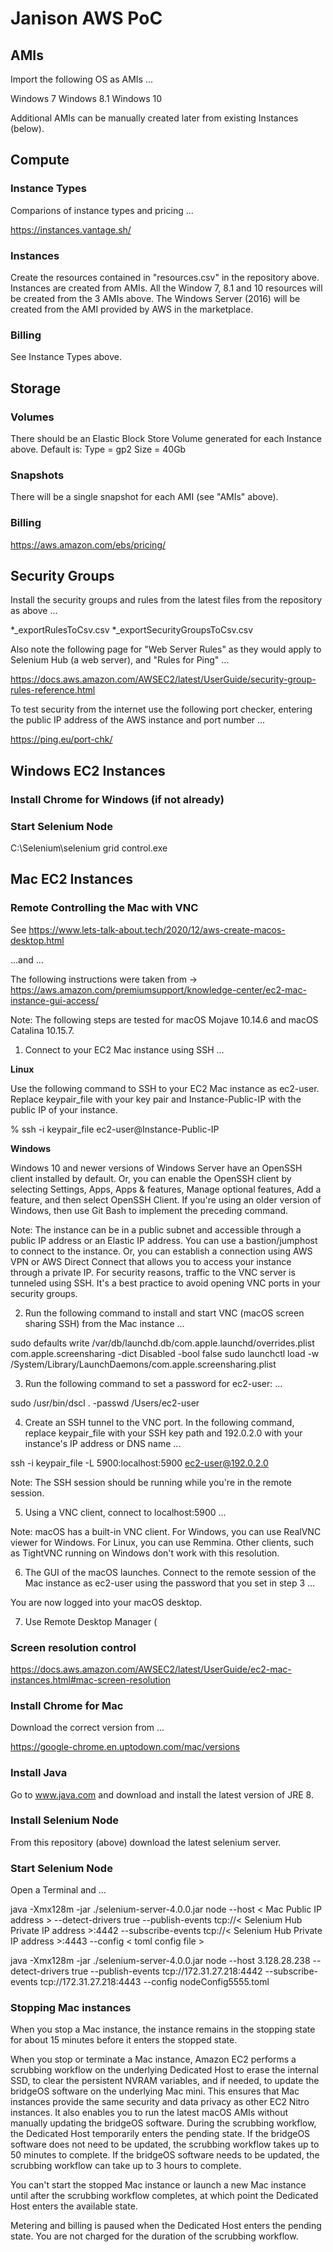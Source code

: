 # Janison AWS PoC


## AMIs

Import the following OS as AMIs ...

Windows 7
Windows 8.1
Windows 10

Additional AMIs can be manually created later from existing Instances (below).

## Compute

### Instance Types

Comparions of instance types and pricing ...

https://instances.vantage.sh/

### Instances

Create the resources contained in "resources.csv" in the repository above.  
Instances are created from AMIs.
All the Window 7, 8.1 and 10 resources will be created from the 3 AMIs above.
The Windows Server (2016) will be created from the AMI provided by AWS in the marketplace.

### Billing

See Instance Types above.

## Storage

### Volumes

There should be an Elastic Block Store Volume generated for each Instance above.
Default is:
Type = gp2
Size = 40Gb

### Snapshots

There will be a single snapshot for each AMI (see "AMIs" above).

### Billing

https://aws.amazon.com/ebs/pricing/

## Security Groups

Install the security groups and rules from the latest files from the repository as above ...

*_exportRulesToCsv.csv
*_exportSecurityGroupsToCsv.csv

Also note the following page for "Web Server Rules" as they would apply to Selenium Hub (a web server), and "Rules for Ping" ...

https://docs.aws.amazon.com/AWSEC2/latest/UserGuide/security-group-rules-reference.html

To test security from the internet use the following port checker, entering the public IP address of the AWS instance and port number ...

https://ping.eu/port-chk/

## Windows EC2 Instances

### Install Chrome for Windows (if not already)

### Start Selenium Node

C:\Selenium\selenium grid control.exe

## Mac EC2 Instances

### Remote Controlling the Mac with VNC

See https://www.lets-talk-about.tech/2020/12/aws-create-macos-desktop.html

...and ...

The following instructions were taken from -> https://aws.amazon.com/premiumsupport/knowledge-center/ec2-mac-instance-gui-access/

Note: The following steps are tested for macOS Mojave 10.14.6 and macOS Catalina 10.15.7.

1.    Connect to your EC2 Mac instance using SSH ...

__Linux__

Use the following command to SSH to your EC2 Mac instance as ec2-user. Replace keypair_file with your key pair and Instance-Public-IP with the public IP of your instance.

% ssh -i keypair_file ec2-user@Instance-Public-IP

__Windows__

Windows 10 and newer versions of Windows Server have an OpenSSH client installed by default. Or, you can enable the OpenSSH client by selecting Settings, Apps, Apps & features, Manage optional features, Add a feature, and then select OpenSSH Client. If you're using an older version of Windows, then use Git Bash to implement the preceding command.

Note: The instance can be in a public subnet and accessible through a public IP address or an Elastic IP address. You can use a bastion/jumphost to connect to the instance. Or, you can establish a connection using AWS VPN or AWS Direct Connect that allows you to access your instance through a private IP. For security reasons, traffic to the VNC server is tunneled using SSH. It's a best practice to avoid opening VNC ports in your security groups.

2.    Run the following command to install and start VNC (macOS screen sharing SSH) from the Mac instance ...

sudo defaults write /var/db/launchd.db/com.apple.launchd/overrides.plist com.apple.screensharing -dict Disabled -bool false
sudo launchctl load -w /System/Library/LaunchDaemons/com.apple.screensharing.plist

3.    Run the following command to set a password for ec2-user: ...

sudo /usr/bin/dscl . -passwd /Users/ec2-user

4.    Create an SSH tunnel to the VNC port. In the following command, replace keypair_file with your SSH key path and 192.0.2.0 with your instance's IP address or DNS name ...

ssh -i keypair_file -L 5900:localhost:5900 ec2-user@192.0.2.0

Note: The SSH session should be running while you're in the remote session.

5.    Using a VNC client, connect to localhost:5900 ...

Note: macOS has a built-in VNC client. For Windows, you can use RealVNC viewer for Windows. For Linux, you can use Remmina. Other clients, such as TightVNC running on Windows don't work with this resolution.

6.    The GUI of the macOS launches. Connect to the remote session of the Mac instance as ec2-user using the password that you set in step 3 ...

You are now logged into your macOS desktop.

7.    Use Remote Desktop Manager (


### Screen resolution control

https://docs.aws.amazon.com/AWSEC2/latest/UserGuide/ec2-mac-instances.html#mac-screen-resolution

### Install Chrome for Mac

Download the correct version from ...

https://google-chrome.en.uptodown.com/mac/versions


### Install Java

Go to www.java.com and download and install the latest version of JRE 8.


### Install Selenium Node

From this repository (above) download the latest selenium server.

### Start Selenium Node

Open a Terminal and ...

java -Xmx128m -jar ./selenium-server-4.0.0.jar node --host < Mac Public IP address > --detect-drivers true --publish-events tcp://< Selenium Hub Private IP address >:4442 --subscribe-events tcp://< Selenium Hub Private IP address >:4443 --config < toml config file >


java -Xmx128m -jar ./selenium-server-4.0.0.jar node --host 3.128.28.238 --detect-drivers true --publish-events tcp://172.31.27.218:4442 --subscribe-events tcp://172.31.27.218:4443 --config nodeConfig5555.toml
  
### Stopping Mac instances
  
When you stop a Mac instance, the instance remains in the stopping state for about 15 minutes before it enters the stopped state.

When you stop or terminate a Mac instance, Amazon EC2 performs a scrubbing workflow on the underlying Dedicated Host to erase the internal SSD, to clear the persistent NVRAM variables, and if needed, to update the bridgeOS software on the underlying Mac mini. This ensures that Mac instances provide the same security and data privacy as other EC2 Nitro instances. It also enables you to run the latest macOS AMIs without manually updating the bridgeOS software. During the scrubbing workflow, the Dedicated Host temporarily enters the pending state. If the bridgeOS software does not need to be updated, the scrubbing workflow takes up to 50 minutes to complete. If the bridgeOS software needs to be updated, the scrubbing workflow can take up to 3 hours to complete.

You can't start the stopped Mac instance or launch a new Mac instance until after the scrubbing workflow completes, at which point the Dedicated Host enters the available state.

Metering and billing is paused when the Dedicated Host enters the pending state. You are not charged for the duration of the scrubbing workflow. 
  
  
  
  


